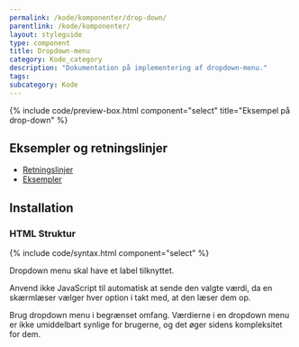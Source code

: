 ```yaml
---
permalink: /kode/komponenter/drop-down/
parentlink: /kode/komponenter/
layout: styleguide
type: component
title: Dropdown-menu
category: Kode_category
description: "Dokumentation på implementering af dropdown-menu."
tags:
subcategory: Kode
---
```


{% include code/preview-box.html component="select" title="Eksempel på drop-down" %}

## Eksempler og retningslinjer
<ul class="nobullet-list">
    <li><a href="/komponenter/drop-down/#retningslinjer">Retningslinjer</a></li>
    <li><a href="/komponenter/drop-down/">Eksempler</a></li>
</ul>

## Installation

### HTML Struktur

{% include code/syntax.html component="select" %}

Dropdown menu skal have et label tilknyttet.

Anvend ikke JavaScript til automatisk at sende den valgte værdi, da en skærmlæser vælger hver option i takt med, at den læser dem op.

Brug dropdown menu i begrænset omfang. Værdierne i en dropdown menu er ikke umiddelbart synlige for brugerne, og det øger sidens kompleksitet for dem.
